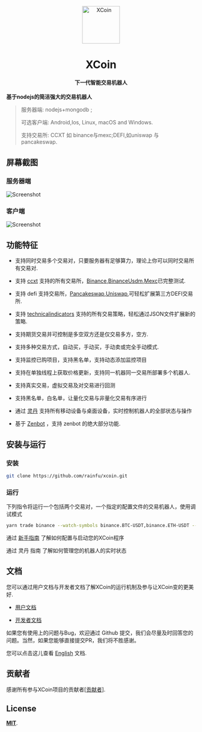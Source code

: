 <p align="center"><img src="docs/public/images/logo.png" alt="XCoin" width="100" height="100"></p>

<h1 align="center">XCoin</h1>

<h4 align="center">下一代智能交易机器人</h4>

**基于nodejs的简洁强大的交易机器人**

> 服务器端: nodejs+mongodb ;  
>
> 可选客户端: Android,Ios, Linux, macOS and Windows.
>
> 支持交易所: CCXT 如 binance与mexc;DEFI,如uniswap 与 pancakeswap.

## 屏幕截图

### 服务器端

![Screenshot](docs/public/images/server.jpg)

### 客户端

![Screenshot](docs/public/images/screenshot_cn.jpg)

## 功能特征

- 支持同时交易多个交易对，只要服务器有足够算力，理论上你可以同时交易所有交易对.

- 支持 [ccxt](https://github.com/ccxt/ccxt) 支持的所有交易所，[Binance](https://www.binance.com),[BinanceUsdm](https://www.binance.com),[Mexc](https://www.mexc.com/)已完整测试.

- 支持 defi 支持交易所，[Pancakeswap](https://www.pancakeswap.finance),[Uniswap](https://www.uniswap.org),可轻松扩展第三方DEFI交易所.

- 支持 [technicalindicators](https://github.com/anandanand84/technicalindicators) 支持的所有交易策略，轻松通过JSON文件扩展新的策略.

- 支持期货交易并可控制是多空双方还是仅交易多方，空方.

- 支持多种交易方式，自动买，手动买，手动卖或完全手动模式.

- 支持监控已购项目，支持黑名单，支持动态添加监控项目

- 支持在单独线程上获取价格更新，支持同一机器同一交易所部署多个机器人.

- 支持真实交易，虚拟交易及对交易进行回测

- 支持黑名单，白名单，让量化交易与非量化交易有序进行

- 通过 [灵丹](https://github.com) 支持所有移动设备与桌面设备，实时控制机器人的全部状态与操作

- 基于 [Zenbot](https://github.com/DeviaVir/zenbot) ，支持 zenbot 的绝大部分功能.

## 安装与运行

### 安装

```bash
git clone https://github.com/rainfu/xcoin.git
```

### 运行

下列指令将运行一个包括两个交易对，一个指定的配置文件的交易机器人，使用调试模式

```bash
yarn trade binance --watch-symbols binance.BTC-USDT,binance.ETH-USDT --conf ./data/config/binance/30mf.json --debug
```

通过 [新手指南](docs/zh/start.md) 了解如何配置与启动您的XCoin程序

通过 灵丹 指南 了解如何管理您的机器人的实时状态

## 文档

您可以通过用户文档与开发者文档了解XCoin的运行机制及参与让XCoin变的更美好.

- [用户文档](docs/zh/README.md)

- [开发者文档](docs/zh/developer.md)

如果您有使用上的问题与Bug，欢迎通过 Github 提交，我们会尽量及时回答您的问题。当然，如果您能够直接提交PR，我们将不胜感谢。

您可以点击这儿查看 [English](README.md) 文档.

## 贡献者

感谢所有参与XCoin项目的贡献者[[贡献者](https://github.com/rainfu/xcoin/graphs/contributors)].

## License

[**MIT**](https://opensource.org/licenses/MIT).
